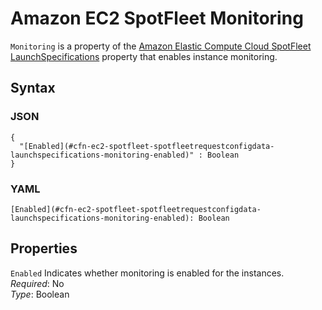 # Amazon EC2 SpotFleet Monitoring<a name="aws-properties-ec2-spotfleet-spotfleetrequestconfigdata-launchspecifications-monitoring"></a>

`Monitoring` is a property of the [Amazon Elastic Compute Cloud SpotFleet LaunchSpecifications](aws-properties-ec2-spotfleet-spotfleetrequestconfigdata-launchspecifications.md) property that enables instance monitoring\.

## Syntax<a name="w13ab1c21c10d111d118c57b5"></a>

### JSON<a name="aws-properties-ec2-spotfleet-spotfleetrequestconfigdata-launchspecifications-monitoring-syntax.json"></a>

```
{
  "[Enabled](#cfn-ec2-spotfleet-spotfleetrequestconfigdata-launchspecifications-monitoring-enabled)" : Boolean
}
```

### YAML<a name="aws-properties-ec2-spotfleet-spotfleetrequestconfigdata-launchspecifications-monitoring-syntax.yaml"></a>

```
[Enabled](#cfn-ec2-spotfleet-spotfleetrequestconfigdata-launchspecifications-monitoring-enabled): Boolean
```

## Properties<a name="w13ab1c21c10d111d118c57b7"></a>

`Enabled`  <a name="cfn-ec2-spotfleet-spotfleetrequestconfigdata-launchspecifications-monitoring-enabled"></a>
Indicates whether monitoring is enabled for the instances\.  
*Required*: No  
*Type*: Boolean
